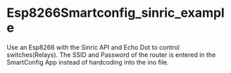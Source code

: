 # Esp8266Smartconfig_sinric_example
Use an Esp8266 with the Sinric API and Echo Dot to control switches(Relays). The SSID and Password of the router is entered in the SmartConfig App instead of hardcoding into the ino file.
